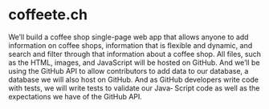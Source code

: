 # coffeete.ch

We’ll build a coffee shop single-page web app that allows anyone to add information on coffee shops, information that is flexible and dynamic, and search and filter through that information about a coffee shop. All files, such as the HTML, images, and JavaScript will be hosted on GitHub. And we’ll be using the GitHub API to allow contributors to add data to our database, a database we will also host on GitHub. And as GitHub developers write code with tests, we will write tests to validate our Java‐ Script code as well as the expectations we have of the GitHub API.
